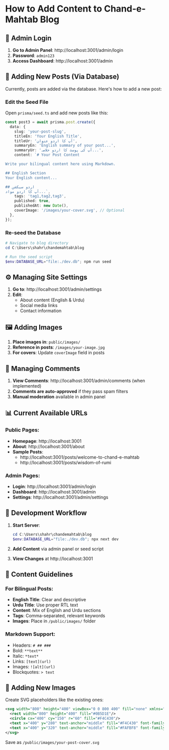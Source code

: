 # How to Add Content to Chand-e-Mahtab Blog

## 🔐 Admin Login

1. **Go to Admin Panel**: http://localhost:3001/admin/login
2. **Password**: `admin123`
3. **Access Dashboard**: http://localhost:3001/admin

## 📝 Adding New Posts (Via Database)

Currently, posts are added via the database. Here's how to add a new post:

### Edit the Seed File

Open `prisma/seed.ts` and add new posts like this:

```typescript
const post3 = await prisma.post.create({
  data: {
    slug: 'your-post-slug',
    titleEn: 'Your English Title',
    titleUr: 'آپ کا اردو عنوان',
    summaryEn: 'English summary of your post...',
    summaryUr: 'آپ کی پوسٹ کا اردو خلاصہ...',
    content: `# Your Post Content

Write your bilingual content here using Markdown.

## English Section
Your English content...

## اردو سیکشن
آپ کا اردو مواد...`,
    tags: 'tag1,tag2,tag3',
    published: true,
    publishedAt: new Date(),
    coverImage: '/images/your-cover.svg', // Optional
  },
});
```

### Re-seed the Database

```powershell
# Navigate to blog directory
cd C:\Users\shahr\chandemahtab\blog

# Run the seed script
$env:DATABASE_URL="file:./dev.db"; npm run seed
```

## ⚙️ Managing Site Settings

1. **Go to**: http://localhost:3001/admin/settings
2. **Edit**:
   - About content (English & Urdu)
   - Social media links
   - Contact information

## 🖼️ Adding Images

1. **Place images in**: `public/images/`
2. **Reference in posts**: `/images/your-image.jpg`
3. **For covers**: Update `coverImage` field in posts

## 💬 Managing Comments

1. **View Comments**: http://localhost:3001/admin/comments (when implemented)
2. **Comments are auto-approved** if they pass spam filters
3. **Manual moderation** available in admin panel

## 📊 Current Available URLs

### Public Pages:
- **Homepage**: http://localhost:3001
- **About**: http://localhost:3001/about
- **Sample Posts**:
  - http://localhost:3001/posts/welcome-to-chand-e-mahtab
  - http://localhost:3001/posts/wisdom-of-rumi

### Admin Pages:
- **Login**: http://localhost:3001/admin/login
- **Dashboard**: http://localhost:3001/admin
- **Settings**: http://localhost:3001/admin/settings

## 🔄 Development Workflow

1. **Start Server**:
   ```powershell
   cd C:\Users\shahr\chandemahtab\blog
   $env:DATABASE_URL="file:./dev.db"; npx next dev
   ```

2. **Add Content** via admin panel or seed script
3. **View Changes** at http://localhost:3001

## 📝 Content Guidelines

### For Bilingual Posts:
- **English Title**: Clear and descriptive
- **Urdu Title**: Use proper RTL text
- **Content**: Mix of English and Urdu sections
- **Tags**: Comma-separated, relevant keywords
- **Images**: Place in `/public/images/` folder

### Markdown Support:
- Headers: `# ## ###`
- Bold: `**text**`
- Italic: `*text*`
- Links: `[text](url)`
- Images: `![alt](url)`
- Blockquotes: `> text`

## 🎨 Adding New Images

Create SVG placeholders like the existing ones:

```svg
<svg width="800" height="400" viewBox="0 0 800 400" fill="none" xmlns="http://www.w3.org/2000/svg">
  <rect width="800" height="400" fill="#0B5D1E"/>
  <circle cx="400" cy="150" r="60" fill="#F4C430"/>
  <text x="400" y="280" text-anchor="middle" fill="#F4C430" font-family="serif" font-size="28">Your Title</text>
  <text x="400" y="320" text-anchor="middle" fill="#FAFBF8" font-family="serif" font-size="20">آپ کا عنوان</text>
</svg>
```

Save as `/public/images/your-post-cover.svg`
